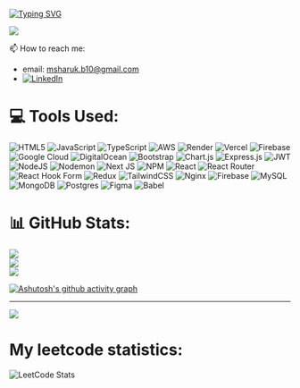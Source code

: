

[![Typing SVG](https://readme-typing-svg.demolab.com?font=Fira+Code&size=30&pause=1000&color=F73014&background=FFE0AD1A&random=false&width=435&lines=Full+Stack+Developer;MERN+Stack+Developer;Software+Developer)](https://git.io/typing-svg)

[![](https://visitcount.itsvg.in/api?id=Sharukhhh&label=Profile%20Views&color=12&icon=6&pretty=false)](https://visitcount.itsvg.in)

📫 How to reach me:
- email: msharuk.b10@gmail.com
- [![LinkedIn](https://img.shields.io/badge/LinkedIn-%230077B5.svg?logo=linkedin&logoColor=white)](https://www.linkedin.com/in/mohamed-sharuk/)



# 💻 Tools Used:
![HTML5](https://img.shields.io/badge/html5-%23E34F26.svg?style=for-the-badge&logo=html5&logoColor=white) ![JavaScript](https://img.shields.io/badge/javascript-%23323330.svg?style=for-the-badge&logo=javascript&logoColor=%23F7DF1E) ![TypeScript](https://img.shields.io/badge/typescript-%23007ACC.svg?style=for-the-badge&logo=typescript&logoColor=white) ![AWS](https://img.shields.io/badge/AWS-%23FF9900.svg?style=for-the-badge&logo=amazon-aws&logoColor=white) ![Render](https://img.shields.io/badge/Render-%46E3B7.svg?style=for-the-badge&logo=render&logoColor=white) ![Vercel](https://img.shields.io/badge/vercel-%23000000.svg?style=for-the-badge&logo=vercel&logoColor=white) ![Firebase](https://img.shields.io/badge/firebase-%23039BE5.svg?style=for-the-badge&logo=firebase) ![Google Cloud](https://img.shields.io/badge/GoogleCloud-%234285F4.svg?style=for-the-badge&logo=google-cloud&logoColor=white) ![DigitalOcean](https://img.shields.io/badge/DigitalOcean-%230167ff.svg?style=for-the-badge&logo=digitalOcean&logoColor=white) ![Bootstrap](https://img.shields.io/badge/bootstrap-%238511FA.svg?style=for-the-badge&logo=bootstrap&logoColor=white) ![Chart.js](https://img.shields.io/badge/chart.js-F5788D.svg?style=for-the-badge&logo=chart.js&logoColor=white) ![Express.js](https://img.shields.io/badge/express.js-%23404d59.svg?style=for-the-badge&logo=express&logoColor=%2361DAFB) ![JWT](https://img.shields.io/badge/JWT-black?style=for-the-badge&logo=JSON%20web%20tokens) ![NodeJS](https://img.shields.io/badge/node.js-6DA55F?style=for-the-badge&logo=node.js&logoColor=white) ![Nodemon](https://img.shields.io/badge/NODEMON-%23323330.svg?style=for-the-badge&logo=nodemon&logoColor=%BBDEAD) ![Next JS](https://img.shields.io/badge/Next-black?style=for-the-badge&logo=next.js&logoColor=white) ![NPM](https://img.shields.io/badge/NPM-%23CB3837.svg?style=for-the-badge&logo=npm&logoColor=white) ![React](https://img.shields.io/badge/react-%2320232a.svg?style=for-the-badge&logo=react&logoColor=%2361DAFB) ![React Router](https://img.shields.io/badge/React_Router-CA4245?style=for-the-badge&logo=react-router&logoColor=white) ![React Hook Form](https://img.shields.io/badge/React%20Hook%20Form-%23EC5990.svg?style=for-the-badge&logo=reacthookform&logoColor=white) ![Redux](https://img.shields.io/badge/redux-%23593d88.svg?style=for-the-badge&logo=redux&logoColor=white) ![TailwindCSS](https://img.shields.io/badge/tailwindcss-%2338B2AC.svg?style=for-the-badge&logo=tailwind-css&logoColor=white) ![Nginx](https://img.shields.io/badge/nginx-%23009639.svg?style=for-the-badge&logo=nginx&logoColor=white) ![Firebase](https://img.shields.io/badge/firebase-a08021?style=for-the-badge&logo=firebase&logoColor=ffcd34) ![MySQL](https://img.shields.io/badge/mysql-4479A1.svg?style=for-the-badge&logo=mysql&logoColor=white) ![MongoDB](https://img.shields.io/badge/MongoDB-%234ea94b.svg?style=for-the-badge&logo=mongodb&logoColor=white) ![Postgres](https://img.shields.io/badge/postgres-%23316192.svg?style=for-the-badge&logo=postgresql&logoColor=white) ![Figma](https://img.shields.io/badge/figma-%23F24E1E.svg?style=for-the-badge&logo=figma&logoColor=white) ![Babel](https://img.shields.io/badge/Babel-F9DC3e?style=for-the-badge&logo=babel&logoColor=black)
# 📊 GitHub Stats:
![](https://github-readme-stats.vercel.app/api?username=Sharukhhh&theme=synthwave&hide_border=false&include_all_commits=true&count_private=true)<br/>
![](https://github-readme-streak-stats.herokuapp.com/?user=Sharukhhh&theme=synthwave&hide_border=false)<br/>
![](https://github-readme-stats.vercel.app/api/top-langs/?username=Sharukhhh&theme=synthwave&hide_border=false&include_all_commits=true&count_private=true&layout=compact)


[![Ashutosh's github activity graph](https://github-readme-activity-graph.vercel.app/graph?username=Sharukhhh&bg_color=ccc8ea&color=9e614c&line=420a3e&point=e52a2a&area=true&hide_border=true)](https://github.com/ashutosh00710/github-readme-activity-graph)

---

![](https://quotes-github-readme.vercel.app/api?type=horizontal&theme=gruvbox)


<!-- Proudly created with GPRM ( https://gprm.itsvg.in ) -->

# My leetcode statistics: 
![LeetCode Stats](https://leetcard.jacoblin.cool/Sharuk01?theme=wtf&font=Tajawal&ext=heatmap)

